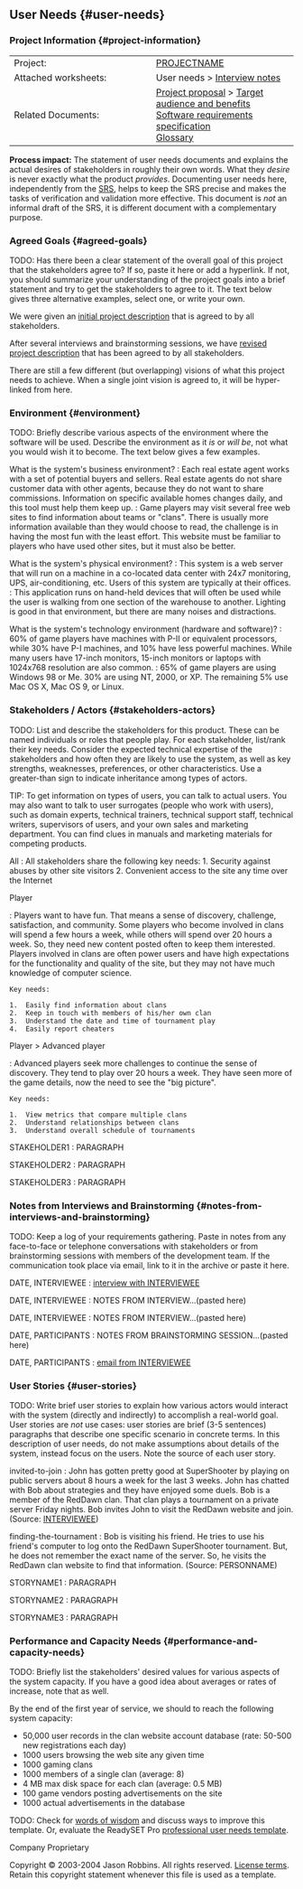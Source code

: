 User Needs {#user-needs}
----------

### Project Information {#project-information}

<table>
<colgroup>
<col width="50%" />
<col width="50%" />
</colgroup>
<tbody>
<tr class="odd">
<td>Project:</td>
<td><a href="index.html">PROJECTNAME</a></td>
</tr>
<tr class="even">
<td>Attached worksheets:</td>
<td><div>
User needs &gt; <a href="interview-notes.html">Interview notes</a>
</div></td>
</tr>
<tr class="odd">
<td>Related Documents:</td>
<td><div>
<a href="proposal.html">Project proposal</a> &gt; <a href="target-and-benefits.html">Target audience and benefits</a>
</div>
<div>
<a href="srs.html">Software requirements specification</a>
</div>
<div>
<a href="glossary.html">Glossary</a>
</div></td>
</tr>
</tbody>
</table>

**Process impact:** The statement of user needs documents and explains
the actual desires of stakeholders in roughly their own words. What they
*desire* is never exactly what the product *provides*. Documenting user
needs here, independently from the [SRS](srs.html), helps to keep the
SRS precise and makes the tasks of verification and validation more
effective. This document is *not* an informal draft of the SRS, it is
different document with a complementary purpose.

### Agreed Goals {#agreed-goals}

TODO: Has there been a clear statement of the overall goal of this
project that the stakeholders agree to? If so, paste it here or add a
hyperlink. If not, you should summarize your understanding of the
project goals into a brief statement and try to get the stakeholders to
agree to it. The text below gives three alternative examples, select
one, or write your own.

We were given an [initial project description](LINK) that is agreed to
by all stakeholders.

After several interviews and brainstorming sessions, we have [revised
project description](LINK) that has been agreed to by all stakeholders.

There are still a few different (but overlapping) visions of what this
project needs to achieve. When a single joint vision is agreed to, it
will be hyper-linked from here.

### Environment {#environment}

TODO: Briefly describe various aspects of the environment where the
software will be used. Describe the environment as it *is* or *will be*,
not what you would wish it to become. The text below gives a few
examples.

What is the system's business environment?
:   Each real estate agent works with a set of potential buyers
    and sellers. Real estate agents do not share customer data with
    other agents, because they do not want to share commissions.
    Information on specific available homes changes daily, and this tool
    must help them keep up.
:   Game players may visit several free web sites to find information
    about teams or "clans". There is usually more information available
    than they would choose to read, the challenge is in having the most
    fun with the least effort. This website must be familiar to players
    who have used other sites, but it must also be better.

What is the system's physical environment?
:   This system is a web server that will run on a machine in a
    co-located data center with 24x7 monitoring, UPS,
    air-conditioning, etc. Users of this system are typically at
    their offices.
:   This application runs on hand-held devices that will often be used
    while the user is walking from one section of the warehouse
    to another. Lighting is good in that environment, but there are many
    noises and distractions.

What is the system's technology environment (hardware and software)?
:   60% of game players have machines with P-II or equivalent
    processors, while 30% have P-I machines, and 10% have less
    powerful machines. While many users have 17-inch monitors, 15-inch
    monitors or laptops with 1024x768 resolution are also common.
:   65% of game players are using Windows 98 or Me. 30% are using NT,
    2000, or XP. The remaining 5% use Mac OS X, Mac OS 9, or Linux.

### Stakeholders / Actors {#stakeholders-actors}

TODO: List and describe the stakeholders for this product. These can be
named individuals or roles that people play. For each stakeholder,
list/rank their key needs. Consider the expected technical expertise of
the stakeholders and how often they are likely to use the system, as
well as key strengths, weaknesses, preferences, or other
characteristics. Use a greater-than sign to indicate inheritance among
types of actors.

TIP: To get information on types of users, you can talk to actual users.
You may also want to talk to user surrogates (people who work with
users), such as domain experts, technical trainers, technical support
staff, technical writers, supervisors of users, and your own sales and
marketing department. You can find clues in manuals and marketing
materials for competing products.

All
:   All stakeholders share the following key needs:
    1.  Security against abuses by other site visitors
    2.  Convenient access to the site any time over the Internet

Player

:   Players want to have fun. That means a sense of discovery,
    challenge, satisfaction, and community. Some players who become
    involved in clans will spend a few hours a week, while others will
    spend over 20 hours a week. So, they need new content posted often
    to keep them interested. Players involved in clans are often power
    users and have high expectations for the functionality and quality
    of the site, but they may not have much knowledge of
    computer science.

    Key needs:

    1.  Easily find information about clans
    2.  Keep in touch with members of his/her own clan
    3.  Understand the date and time of tournament play
    4.  Easily report cheaters

Player &gt; Advanced player

:   Advanced players seek more challenges to continue the sense
    of discovery. They tend to play over 20 hours a week. They have seen
    more of the game details, now the need to see the "big picture".

    Key needs:

    1.  View metrics that compare multiple clans
    2.  Understand relationships between clans
    3.  Understand overall schedule of tournaments

STAKEHOLDER1
:   PARAGRAPH

STAKEHOLDER2
:   PARAGRAPH

STAKEHOLDER3
:   PARAGRAPH

### Notes from Interviews and Brainstorming {#notes-from-interviews-and-brainstorming}

TODO: Keep a log of your requirements gathering. Paste in notes from any
face-to-face or telephone conversations with stakeholders or from
brainstorming sessions with members of the development team. If the
communication took place via email, link to it in the archive or paste
it here.

DATE, INTERVIEWEE
:   [interview with INTERVIEWEE](interview-notes.html)

DATE, INTERVIEWEE
:   NOTES FROM INTERVIEW...(pasted here)

DATE, INTERVIEWEE
:   NOTES FROM INTERVIEW...(pasted here)

DATE, PARTICIPANTS
:   NOTES FROM BRAINSTORMING SESSION...(pasted here)

DATE, PARTICIPANTS
:   [email from INTERVIEWEE](LINK-TO-ARCHIVE)

### User Stories {#user-stories}

TODO: Write brief user stories to explain how various actors would
interact with the system (directly and indirectly) to accomplish a
real-world goal. User stories are *not* use cases: user stories are
brief (3-5 sentences) paragraphs that describe one specific scenario in
concrete terms. In this description of user needs, do not make
assumptions about details of the system, instead focus on the users.
Note the source of each user story.

invited-to-join
:   John has gotten pretty good at SuperShooter by playing on public
    servers about 8 hours a week for the last 3 weeks. John has chatted
    with Bob about strategies and they have enjoyed some duels. Bob is a
    member of the RedDawn clan. That clan plays a tournament on a
    private server Friday nights. Bob invites John to visit the RedDawn
    website and join. (Source: [INTERVIEWEE](interview-notes.html))

finding-the-tournament
:   Bob is visiting his friend. He tries to use his friend's computer to
    log onto the RedDawn SuperShooter tournament. But, he does not
    remember the exact name of the server. So, he visits the RedDawn
    clan website to find that information. (Source: PERSONNAME)

STORYNAME1
:   PARAGRAPH

STORYNAME2
:   PARAGRAPH

STORYNAME3
:   PARAGRAPH

### Performance and Capacity Needs {#performance-and-capacity-needs}

TODO: Briefly list the stakeholders' desired values for various aspects
of the system capacity. If you have a good idea about averages or rates
of increase, note that as well.

By the end of the first year of service, we should to reach the
following system capacity:

-   50,000 user records in the clan website account database (rate:
    50-500 new registrations each day)
-   1000 users browsing the web site any given time
-   1000 gaming clans
-   1000 members of a single clan (average: 8)
-   4 MB max disk space for each clan (average: 0.5 MB)
-   100 game vendors posting advertisements on the site
-   1000 actual advertisements in the database

TODO: Check for [words of
wisdom](http://readyset.tigris.org/words-of-wisdom/user-needs.html) and
discuss ways to improve this template. Or, evaluate the ReadySET Pro
[professional user needs template](http://www.readysetpro.com/).

Company Proprietary

Copyright © 2003-2004 Jason Robbins. All rights reserved. [License
terms](readyset-license.html). Retain this copyright statement whenever
this file is used as a template.


